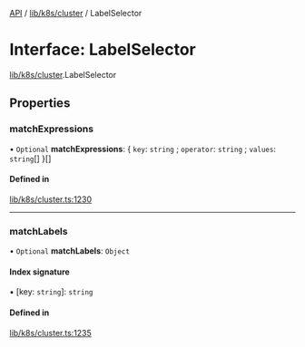 [API](../API.md) / [lib/k8s/cluster](../modules/lib_k8s_cluster.md) / LabelSelector

# Interface: LabelSelector

[lib/k8s/cluster](../modules/lib_k8s_cluster.md).LabelSelector

## Properties

### matchExpressions

• `Optional` **matchExpressions**: { `key`: `string` ; `operator`: `string` ; `values`: `string`[]  }[]

#### Defined in

[lib/k8s/cluster.ts:1230](https://github.com/headlamp-k8s/headlamp/blob/072d2509b/frontend/src/lib/k8s/cluster.ts#L1230)

___

### matchLabels

• `Optional` **matchLabels**: `Object`

#### Index signature

▪ [key: `string`]: `string`

#### Defined in

[lib/k8s/cluster.ts:1235](https://github.com/headlamp-k8s/headlamp/blob/072d2509b/frontend/src/lib/k8s/cluster.ts#L1235)
